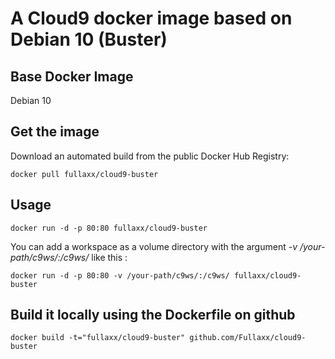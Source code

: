 # A Cloud9 docker image based on Debian 10 (Buster)

## Base Docker Image
Debian 10

## Get the image

Download an automated build from the public Docker Hub Registry:

    docker pull fullaxx/cloud9-buster

## Usage

    docker run -d -p 80:80 fullaxx/cloud9-buster

You can add a workspace as a volume directory with the argument *-v /your-path/c9ws/:/c9ws/* like this :

    docker run -d -p 80:80 -v /your-path/c9ws/:/c9ws/ fullaxx/cloud9-buster

## Build it locally using the Dockerfile on github

    docker build -t="fullaxx/cloud9-buster" github.com/Fullaxx/cloud9-buster
